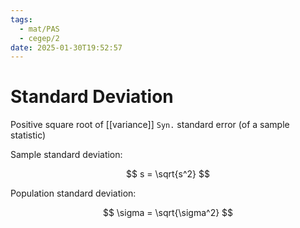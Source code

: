 ```yaml
---
tags:
  - mat/PAS
  - cegep/2
date: 2025-01-30T19:52:57
---
```


# Standard Deviation

Positive square root of [[variance]]
`Syn.` standard error (of a sample statistic)

Sample standard deviation:

$$
s = \sqrt{s^2}
$$

Population standard deviation:

$$
\sigma = \sqrt{\sigma^2}
$$